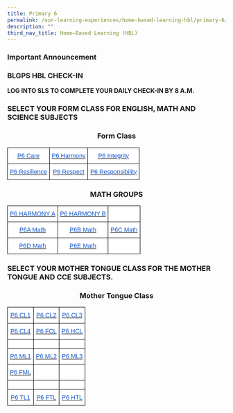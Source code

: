 ```yaml
---
title: Primary 6
permalink: /our-learning-experiences/home-based-learning-hbl/primary-6/
description: ""
third_nav_title: Home–Based Learning (HBL)
---
```

### Important Announcement

### BLGPS HBL CHECK-IN

**LOG INTO SLS TO COMPLETE YOUR DAILY CHECK-IN BY 8 A.M.**

### SELECT YOUR FORM CLASS FOR ENGLISH, MATH AND SCIENCE SUBJECTS

<h3><center>Form Class</center></h3>
<style type="text/css">
.tg  {border-collapse:collapse;border-spacing:0;}
.tg td{border-color:black;border-style:solid;border-width:1px;font-family:Arial, sans-serif;font-size:14px;
  overflow:hidden;padding:10px 5px;word-break:normal;}
.tg th{border-color:black;border-style:solid;border-width:1px;font-family:Arial, sans-serif;font-size:14px;
  font-weight:normal;overflow:hidden;padding:10px 5px;word-break:normal;}
.tg .tg-db9x{background-color:#FFF;color:#15C;text-align:center;text-decoration:underline;vertical-align:top}
.tg .tg-ktyi{background-color:#FFF;text-align:left;vertical-align:top}
</style>
<table class="tg">
<thead>
  <tr>
    <th class="tg-db9x"><a href="https://docs.google.com/document/d/1NDca22iCAuD0V26SpbC58KTxm1puoX24wQqgBXjFf-U/edit"><span style="color:#15C;background-color:transparent">P6 Care</span></a></th>
    <th class="tg-db9x"><a href="https://docs.google.com/document/d/1fYVpeWT9t-E_kJFhYzONMeiCzf5ZS2T8bHXoh3oXfJ8/edit"><span style="color:#15C;background-color:transparent">P6 Harmony</span></a></th>
    <th class="tg-db9x"><a href="https://docs.google.com/document/d/1eH8RDnwWf9jDIqdntclhduD8x2fspPswVi1z3PJdCtQ/edit"><span style="color:#15C;background-color:transparent">P6 Integrity</span></a></th>
  </tr>
</thead>
<tbody>
  <tr>
    <td class="tg-db9x"><a href="https://docs.google.com/document/d/1ubkquRvI171nbaLDwsJ3VNdfjwUME_wqNOK4AmFEwfc/edit"><span style="color:#15C;background-color:transparent">P6 Resilience</span></a></td>
    <td class="tg-db9x"><a href="https://docs.google.com/document/d/1YessO12pct4eK9ef287swAOBsMXq9528kgZLx7WbK8U/edit"><span style="color:#15C;background-color:transparent">P6 Respect</span></a></td>
    <td class="tg-ktyi">       <a href="https://docs.google.com/document/d/1ITyFNnZp5IB4Y7z41k3JZakfIeZDtHwrPDJrh5_aJTs/edit?usp=drivesdk"><span style="color:#15C;background-color:transparent">P6 Responsibility</span></a></td>
  </tr>
</tbody>
</table>

<h3><center>MATH GROUPS</center></h3>

<style type="text/css">
.tg  {border-collapse:collapse;border-spacing:0;}
.tg td{border-color:black;border-style:solid;border-width:1px;font-family:Arial, sans-serif;font-size:14px;
  overflow:hidden;padding:10px 5px;word-break:normal;}
.tg th{border-color:black;border-style:solid;border-width:1px;font-family:Arial, sans-serif;font-size:14px;
  font-weight:normal;overflow:hidden;padding:10px 5px;word-break:normal;}
.tg .tg-db9x{background-color:#FFF;color:#15C;text-align:center;text-decoration:underline;vertical-align:top}
.tg .tg-ktyi{background-color:#FFF;text-align:left;vertical-align:top}
</style>
<table class="tg">
<thead>
  <tr>
    <th class="tg-db9x"><a href="https://docs.google.com/document/d/10MfdU3onzCZvtlVesnNSsTMupbToa-tDJGuDl8hjK98/edit"><span style="color:#15C;background-color:transparent">P6 HARMONY A</span></a></th>
    <th class="tg-db9x"><a href="https://docs.google.com/document/d/1qyyaqa-G-K6ethYfD1D3XeU197bfNWpXNBKAcvNWwlM/edit"><span style="color:#15C;background-color:transparent">P6 HARMONY B</span></a></th>
    <th class="tg-ktyi"></th>
  </tr>
</thead>
<tbody>
  <tr>
    <td class="tg-db9x"><a href="https://docs.google.com/document/d/1uJmNbRVgSk-Aq6p9WTx_LvHb8CfPHhqBV8vkpUlMQ1Q/edit"><span style="color:#15C;background-color:transparent">P6A Math</span></a></td>
    <td class="tg-db9x"><a href="https://docs.google.com/document/d/1wj4NHHws0Y4N6r7g133TyDJGum4__0X-qhMDOpGA80k/edit?usp=sharing"><span style="color:#15C;background-color:transparent">P6B Math</span></a></td>
    <td class="tg-db9x"><a href="https://docs.google.com/document/d/1InbhooVMziF09RM_DEbDEFLDbmUXSId5FjGu3IB_tTs/edit?usp=share_link"><span style="color:#15C;background-color:transparent">P6C Math</span></a></td>
  </tr>
  <tr>
    <td class="tg-db9x"><a href="https://docs.google.com/document/d/1GIdhrorpbVTC7OPNSIPDX_dX-xfElv1MxjFTYg-6v8E/edit?usp=sharing"><span style="color:#15C;background-color:transparent">P6D Math</span></a></td>
    <td class="tg-db9x"><a href="https://docs.google.com/document/d/1z3cpBxQCRV59rQLZKkVc05p-VMKWAwIk4fWyNhaHdeE/edit?usp=sharing"><span style="color:#15C;background-color:transparent">P6E Math</span></a></td>
    <td class="tg-ktyi"></td>
  </tr>
</tbody>
</table>

### SELECT YOUR MOTHER TONGUE CLASS FOR THE MOTHER TONGUE  AND CCE SUBJECTS.


<h3><center>Mother Tongue Class</center></h3>

<style type="text/css">
.tg  {border-collapse:collapse;border-spacing:0;}
.tg td{border-color:black;border-style:solid;border-width:1px;font-family:Arial, sans-serif;font-size:14px;
  overflow:hidden;padding:10px 5px;word-break:normal;}
.tg th{border-color:black;border-style:solid;border-width:1px;font-family:Arial, sans-serif;font-size:14px;
  font-weight:normal;overflow:hidden;padding:10px 5px;word-break:normal;}
.tg .tg-db9x{background-color:#FFF;color:#15C;text-align:center;text-decoration:underline;vertical-align:top}
.tg .tg-ktyi{background-color:#FFF;text-align:left;vertical-align:top}
</style>
<table class="tg">
<thead>
  <tr>
    <th class="tg-db9x"><a href="https://docs.google.com/document/d/10lCRC4UZXHw4RfXpiToivwGk0OoyzZEPUHCzGyzM0go/edit"><span style="color:#15C;background-color:transparent">P6 CL1</span></a></th>
    <th class="tg-db9x"><a href="https://docs.google.com/document/d/1I_DdVbIkA7eqYn-XrGKD8ly0Ws1PdRNwFiXK1Nui_t4/edit"><span style="color:#15C;background-color:transparent">P6 CL2</span></a></th>
    <th class="tg-db9x"><a href="https://docs.google.com/document/d/1EGHp-mcjW6VfmZFf7Fhix9Mggq1PGydKl-wsu9ftTNA/edit"><span style="color:#15C;background-color:transparent">P6 CL3</span></a></th>
  </tr>
</thead>
<tbody>
  <tr>
    <td class="tg-db9x"><a href="https://docs.google.com/document/d/1h2nIv2IJW5Y4-tkazZRKar_BD5Jj94h3QuHhDOglMDo/edit"><span style="color:#15C;background-color:transparent">P6 CL4</span></a></td>
    <td class="tg-db9x"><a href="https://docs.google.com/document/d/1_O0p_QEbCaub4njYtJU_Ztms5sBhQ8DZIV6nB80nFsI/edit"><span style="color:#15C;background-color:transparent">P6 FCL</span></a></td>
    <td class="tg-db9x"><a href="https://docs.google.com/document/d/11AMjD8bhAftpfCZQlv6xa5osqVhH_T-t1Nt0ZfwfC5k/edit"><span style="color:#15C;background-color:transparent">P6 HCL</span></a></td>
  </tr>
  <tr>
    <td class="tg-ktyi"></td>
    <td class="tg-ktyi"></td>
    <td class="tg-ktyi"></td>
  </tr>
  <tr>
    <td class="tg-db9x"><a href="https://docs.google.com/document/d/1emPRn8eRmvOko6yJXi_SMdXo37AOOGXUDsj7jUVjmoE/edit"><span style="color:#15C;background-color:transparent">P6 ML1</span></a></td>
    <td class="tg-db9x"><a href="https://docs.google.com/document/d/1VaQyCPAAlqxA410uS1M18SKyKXLpwhtTb-WD1_zZbpY/edit"><span style="color:#15C;background-color:transparent">P6 ML2</span></a></td>
    <td class="tg-db9x"><a href="https://docs.google.com/document/d/1b_6c03idP5YpBzlX-iATgn-7pdSux_f2v-SHxmhcsgk/edit"><span style="color:#15C;background-color:transparent">P6 ML3</span></a></td>
  </tr>
  <tr>
    <td class="tg-db9x"><a href="https://docs.google.com/document/d/1tucV0tne0-E_aR0rvAH8aOpnlOXo22Y0TR0WmK48WeY/edit"><span style="color:#15C;background-color:transparent">P6 FML</span></a></td>
    <td class="tg-ktyi"></td>
    <td class="tg-ktyi"></td>
  </tr>
  <tr>
    <td class="tg-ktyi"></td>
    <td class="tg-ktyi"></td>
    <td class="tg-ktyi"></td>
  </tr>
  <tr>
    <td class="tg-db9x"><a href="https://docs.google.com/document/d/187Rh-r103F_SDNOfSwT3Lkgp5oEHE9QKEGdP18mZVK8/edit"><span style="color:#15C;background-color:transparent">P6 TL1</span></a></td>
    <td class="tg-db9x"><a href="https://docs.google.com/document/d/1o6QHFMmMstkTgT2pfNN3HmgBaXt4qHG3A8YqeqvpSkY/edit"><span style="color:#15C;background-color:transparent">P6 FTL</span></a></td>
    <td class="tg-db9x"><a href="https://docs.google.com/document/d/1GE7UEvuQ5ArFy1Bb83v0yLOAIJWRi6I3XDz2lWJx4Hc/edit"><span style="color:#15C;background-color:transparent">P6 HTL</span></a></td>
  </tr>
</tbody>
</table>